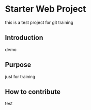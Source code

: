 # Starter Web Project
this is a test project for git training

## Introduction
demo

## Purpose
just for training

## How to contribute
test

